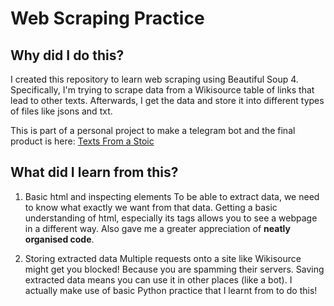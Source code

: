 # Web Scraping Practice

## Why did I do this?
I created this repository to learn web scraping using Beautiful Soup 4. Specifically, I'm trying to scrape data from a Wikisource table of links that lead to other texts. Afterwards, I get the data and store it into different types of files like jsons and txt.

This is part of a personal project to make a telegram bot and the final product is here: [Texts From a Stoic](https://github.com/Raihan9797/Texts-from-a-Stoic)

## What did I learn from this?
1. Basic html and inspecting elements
To be able to extract data, we need to know what exactly we want from that data. Getting a basic understanding of html, especially its tags allows you to see a webpage in a different way. Also gave me a greater appreciation of **neatly organised code**.

2. Storing extracted data
Multiple requests onto a site like Wikisource might get you blocked! Because you are spamming their servers. Saving extracted data means you can use it in other places (like a bot). I actually make use of basic Python practice that I learnt from to do this!
